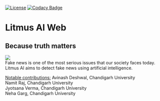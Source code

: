 [![License](https://img.shields.io/badge/License-Apache%202.0-blue.svg)](https://opensource.org/licenses/Apache-2.0)
[![Codacy Badge](https://api.codacy.com/project/badge/Grade/6b1e46cfc028496aaf0263e8eec157ca)](https://www.codacy.com/manual/danish17/litmus-ai-web?utm_source=github.com&amp;utm_medium=referral&amp;utm_content=danish17/litmus-ai-web&amp;utm_campaign=Badge_Grade)
# Litmus AI Web
## Because truth matters
<img src="https://qrius.com/wp-content/uploads/2018/04/Fake-news-Wins_eorepo.jpg"></img><br>
Fake news is one of the most serious issues that our society faces today.
Litmus AI aims to detect fake news using artificial intelligence.

<u>Notable contributions:</u>
Avinash Deshwal, Chandigarh University <br>
Namit Raj, Chandigarh University <br>
Jyotsana Verma, Chandigarh University <br> 
Neha Garg, Chandigarh University <br>